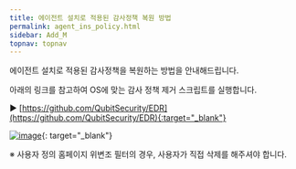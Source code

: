 ```yaml
---
title: 에이전트 설치로 적용된 감사정책 복원 방법
permalink: agent_ins_policy.html
sidebar: Add_M
topnav: topnav
---
```


에이전트 설치로 적용된 감사정책을 복원하는 방법을 안내해드립니다.

아래의 링크를 참고하여 OS에 맞는 감사 정책 제거 스크립트를 실행합니다.

▶  [https://github.com/QubitSecurity/EDR](https://github.com/QubitSecurity/EDR){:target="_blank"}

[![image](/docs/images/Additianal/agent/1.png)](/docs/images/Additianal/agent/1.png){: target="_blank"}

※ 사용자 정의 홈페이지 위변조 필터의 경우, 사용자가 직접 삭제를 해주셔야 합니다.